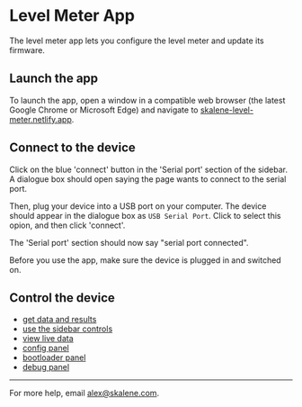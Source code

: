 # Level Meter App

The level meter app lets you configure the level meter and update its firmware.

## Launch the app

To launch the app, open a window in a compatible web browser (the latest Google Chrome or Microsoft Edge) and navigate to [skalene-level-meter.netlify.app](https://skalene-level-meter.netlify.app/).

## Connect to the device

Click on the blue 'connect' button in the 'Serial port' section of the sidebar. A dialogue box should open saying the page wants to connect to the serial port.

Then, plug your device into a USB port on your computer. The device should appear in the dialogue box as `USB Serial Port`. Click to select this opion, and then click 'connect'.

The 'Serial port' section should now say "serial port connected".

Before you use the app, make sure the device is plugged in and switched on.

## Control the device

- [get data and results](features/data-and-results)
- [use the sidebar controls](features/controls)
- [view live data](features/live-data)
- [config panel](features/config)
- [bootloader panel](features/bootloader)
- [debug panel](features/debug)

---

For more help, email alex@skalene.com.

